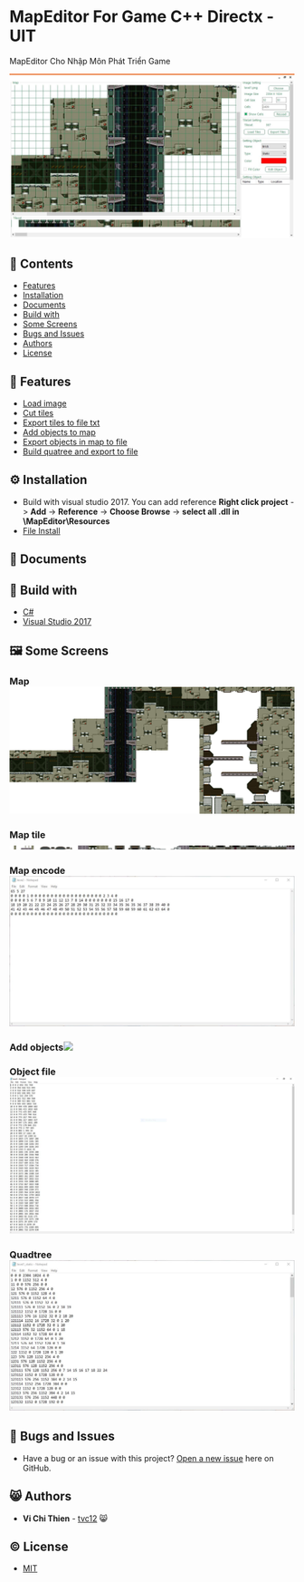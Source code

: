 # MapEditor For Game C++ Directx - UIT
MapEditor Cho Nhập Môn Phát Triển Game

![](MapEditor/Resources/Image/LoadTiles.JPG)
## 📑 Contents
* [Features](#-features)
* [Installation](#-installation)
* [Documents](#-documents)
* [Build with](#-build-with)
* [Some Screens](#-some-screens)
* [Bugs and Issues](#-bugs-and-issues)
* [Authors](#-authors)
* [License](#-license)
## 📌 Features
* [Load image](#map)
* [Cut tiles](#Map-Tile)
* [Export tiles to file txt](#Map-encode)
* [Add objects to map](#add-objects)
* [Export objects in map to file](#Object-file)
* [Build quatree and export to file](#Quadtree)
## ⚙️ Installation
* Build with visual studio 2017. You can add reference
**Right click project** -> **Add** -> **Reference** -> **Choose Browse** -> **select all .dll in \MapEditor\Resources**
* [File Install](https://github.com/tvc12/MapEditor/releases/download/v1.0.0/Map.Editor.zip)
## 📖 Documents

## 🔧 Build with
* [C#](https://docs.microsoft.com/en-us/dotnet/csharp/)
* [Visual Studio 2017](https://visualstudio.microsoft.com/downloads/)

## 🖼️ Some Screens
### Map![](MapEditor/Resources/Image/level.png)
### Map tile![](MapEditor/Resources/Image/leve2.png)
### Map encode![](MapEditor/Resources/Image/TileTxt.JPG)
### Add objects![](https://raw.githubusercontent.com/tvc12/MapEditor/master/MapEditor/Resources/Image/Load%20Map.JPG)
### Object file![](MapEditor/Resources/Image/Object.JPG)
### Quadtree![](MapEditor/Resources/Image/QuadTree.JPG)
## 🐛 Bugs and Issues
* Have a bug or an issue with this project? [Open a new issue](https://github.com/tvc12/MapEditor/issues/new) here on GitHub.
## 😸 Authors
* **Vi Chi Thien** - [tvc12](https://github.com/tvc12) 😸
## © License
* [MIT](LICENSE)  
